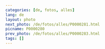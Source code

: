 ```yaml
---
categories: [de, fotos, alles]
lang: de
layout: photo
next_photo: /de/fotos/alles/P0000281.html
picname: P0000280
prev_photo: /de/fotos/alles/P0000283.html
tags: []
---
```

